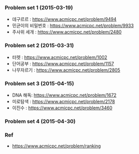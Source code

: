 ### Problem set 1 (2015-03-19)
 - 데구르르 : https://www.acmicpc.net/problem/9494
 - 민균이의 비밀번호 : https://www.acmicpc.net/problem/9933
 - 주사위 세개 : https://www.acmicpc.net/problem/2480

### Problem set 2 (2015-03-31)
 - 터렛 : https://www.acmicpc.net/problem/1002
 - 단어공부 : https://www.acmicpc.net/problem/1157
 - 나무자르기 : https://www.acmicpc.net/problem/2805

### Problem set 3 (2015-04-15)
 - DNA 해독: https://www.acmicpc.net/problem/1672
 - 미로탐색 : https://www.acmicpc.net/problem/2178
 - 이진수 : https://www.acmicpc.net/problem/3460

### Problem set 4 (2015-04-30)

### Ref
 - https://www.acmicpc.net/problem/ranking
